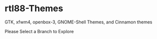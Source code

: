 # rtl88-Themes
GTK, xfwm4, openbox-3, GNOME-Shell Themes, and Cinnamon themes

Please Select a Branch to Explore
